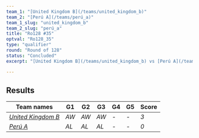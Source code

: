 ```yaml
---
team_1: "[United Kingdom B](/teams/united_kingdom_b)"
team_2: "[Perú A](/teams/perú_a)"
team_1_slug: "united_kingdom_b"
team_2_slug: "perú_a"
title: "Ro128 #35"
optval: "Ro128_35"
type: "qualifier"
round: "Round of 128"
status: "Concluded"
excerpt: "[United Kingdom B](/teams/united_kingdom_b) vs [Perú A](/teams/perú_a)"

---
```

## Results

| Team names | G1 | G2 | G3 | G4 | G5 | Score |
| -- | -- | -- | -- | -- | -- | -- |
| *[United Kingdom B](/teams/united_kingdom_b)* | *AW* | *AW* | *AW* | *-* | *-* | *3* |
| *[Perú A](/teams/perú_a)* | *AL* | *AL* | *AL* | *-* | *-* | *0* |
